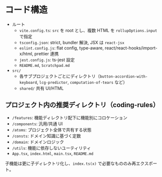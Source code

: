 # コード構造

- ルート
  - `vite.config.ts`: `src` を root とし、複数 HTML を `rollupOptions.input` で指定
  - `tsconfig.json`: strict, bundler 解決, JSX は `react-jsx`
  - `eslint.config.js`: flat config, type-aware, react/react-hooks/import-x/html, prettier 連携
  - `jest.config.js`: ts-jest 設定
  - `README.md`, `Scratchpad.md`
- `src/`
  - 各サブプロジェクトごとにディレクトリ（`button-accordion-with-keyboard`, `lcg-predictor`, `computation-of-tears` など）
  - `shared/` 共有 UI/HTML

## プロジェクト内の推奨ディレクトリ（coding-rules）

- `/features`: 機能ディレクトリ配下に機能別にコロケーション
- `/components`: 汎用/共通 UI
- `/atoms`: プロジェクト全体で共有する状態
- `/consts`: ドメイン知識に基づく定数
- `/domain`: ドメインロジック
- `/utils`: 機能に依存しないユーティリティ
- `App.tsx`, `index.html`, `main.tsx`, `README.md`

子機能は更に子ディレクトリ化し、`index.ts(x)` で必要なもののみ再エクスポート。
